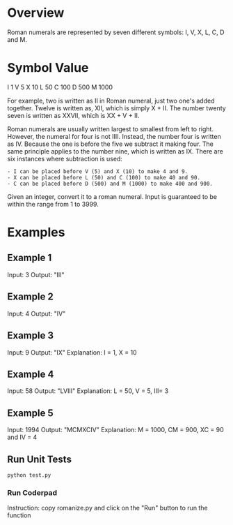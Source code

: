 # Overview
Roman numerals are represented by seven different symbols: I, V, X, L, C, D and M.


Symbol       Value
===================
I             1
V             5
X             10
L             50
C             100
D             500
M             1000


For example, two is written as II in Roman numeral, just two one's added together. Twelve is written as, XII, which is simply X + II. The number twenty seven is written as XXVII, which is XX + V + II.

Roman numerals are usually written largest to smallest from left to right. However, the numeral for four is not IIII. Instead, the number four is written as IV. Because the one is before the five we subtract it making four. The same principle applies to the number nine, which is written as IX. There are six instances where subtraction is used:

    - I can be placed before V (5) and X (10) to make 4 and 9. 
    - X can be placed before L (50) and C (100) to make 40 and 90. 
    - C can be placed before D (500) and M (1000) to make 400 and 900.
    
Given an integer, convert it to a roman numeral. Input is guaranteed to be within the range from 1 to 3999.

# Examples

## Example 1

Input: 3
Output: "III"

## Example 2

Input: 4
Output: "IV"

## Example 3

Input: 9
Output: "IX"
Explanation: I = 1, X = 10

## Example 4

Input: 58
Output: "LVIII"
Explanation: L = 50, V = 5, III= 3

## Example 5

Input: 1994
Output: "MCMXCIV"
Explanation: M = 1000, CM = 900, XC = 90 and IV = 4

## Run Unit Tests

```
python test.py
```

### Run Coderpad

Instruction: copy romanize.py and click on the "Run" button to run the function

